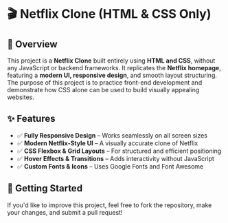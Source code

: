# 🎬 Netflix Clone (HTML & CSS Only)  

## 📌 Overview  
This project is a **Netflix Clone** built entirely using **HTML and CSS**, without any JavaScript or backend frameworks. It replicates the **Netflix homepage**, featuring a **modern UI, responsive design**, and smooth layout structuring. The purpose of this project is to practice front-end development and demonstrate how CSS alone can be used to build visually appealing websites.  

## ✨ Features  
- ✅ **Fully Responsive Design** – Works seamlessly on all screen sizes  
- ✅ **Modern Netflix-Style UI** – A visually accurate clone of Netflix  
- ✅ **CSS Flexbox & Grid Layouts** – For structured and efficient positioning  
- ✅ **Hover Effects & Transitions** – Adds interactivity without JavaScript  
- ✅ **Custom Fonts & Icons** – Uses Google Fonts and Font Awesome  

## 🚀 Getting Started  
If you'd like to improve this project, feel free to fork the repository, make your changes, and submit a pull request!
